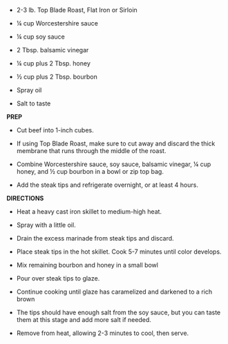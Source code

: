 -   2-3 lb. Top Blade Roast, Flat Iron or Sirloin

-   ¼ cup Worcestershire sauce

-   ¼ cup soy sauce

-   2 Tbsp. balsamic vinegar

-   ¼ cup plus 2 Tbsp. honey

-   ½ cup plus 2 Tbsp. bourbon

-   Spray oil

-   Salt to taste

**PREP**

-   Cut beef into 1-inch cubes.

-   If using Top Blade Roast, make sure to cut away and discard the
    thick membrane that runs through the middle of the roast.

-   Combine Worcestershire sauce, soy sauce, balsamic vinegar, ¼ cup
    honey, and ½ cup bourbon in a bowl or zip top bag.

-   Add the steak tips and refrigerate overnight, or at least 4 hours.

**DIRECTIONS**

-   Heat a heavy cast iron skillet to medium-high heat.

-   Spray with a little oil.

-   Drain the excess marinade from steak tips and discard.

-   Place steak tips in the hot skillet. Cook 5-7 minutes until color
    develops.

-   Mix remaining bourbon and honey in a small bowl

-   Pour over steak tips to glaze.

-   Continue cooking until glaze has caramelized and darkened to a rich
    brown

-   The tips should have enough salt from the soy sauce, but you can
    taste them at this stage and add more salt if needed.

-   Remove from heat, allowing 2-3 minutes to cool, then serve.
